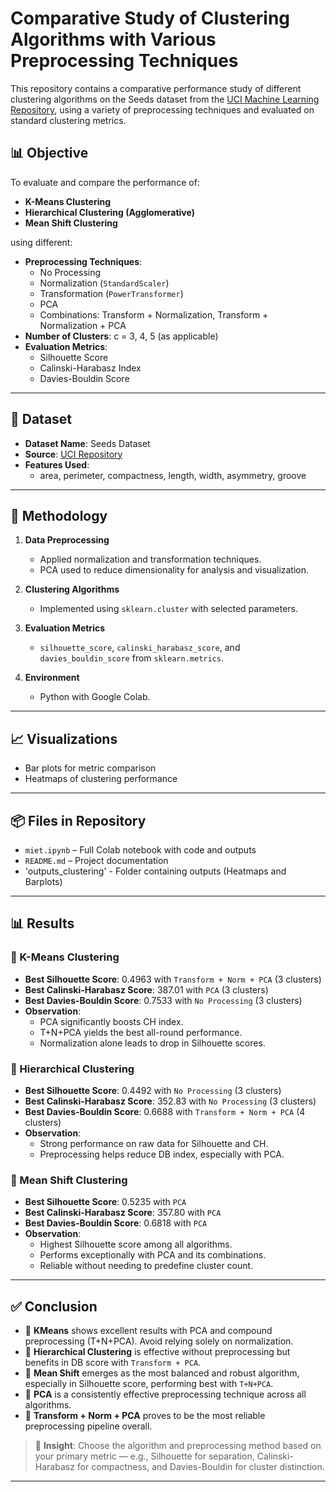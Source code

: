 # Comparative Study of Clustering Algorithms with Various Preprocessing Techniques

This repository contains a comparative performance study of different clustering algorithms on the Seeds dataset from the [UCI Machine Learning Repository](https://archive.ics.uci.edu/ml/machine-learning-databases/00236/seeds_dataset.txt), using a variety of preprocessing techniques and evaluated on standard clustering metrics.

## 📊 Objective

To evaluate and compare the performance of:
- **K-Means Clustering**
- **Hierarchical Clustering (Agglomerative)**
- **Mean Shift Clustering**

using different:
- **Preprocessing Techniques**:
  - No Processing
  - Normalization (`StandardScaler`)
  - Transformation (`PowerTransformer`)
  - PCA
  - Combinations: Transform + Normalization, Transform + Normalization + PCA
- **Number of Clusters**: c = 3, 4, 5 (as applicable)
- **Evaluation Metrics**:
  - Silhouette Score
  - Calinski-Harabasz Index
  - Davies-Bouldin Score

---

## 📁 Dataset

- **Dataset Name**: Seeds Dataset
- **Source**: [UCI Repository](https://archive.ics.uci.edu/ml/machine-learning-databases/00236/seeds_dataset.txt)
- **Features Used**: 
  - area, perimeter, compactness, length, width, asymmetry, groove

---

## 📘 Methodology

1. **Data Preprocessing**  
   - Applied normalization and transformation techniques.
   - PCA used to reduce dimensionality for analysis and visualization.

2. **Clustering Algorithms**  
   - Implemented using `sklearn.cluster` with selected parameters.

3. **Evaluation Metrics**  
   - `silhouette_score`, `calinski_harabasz_score`, and `davies_bouldin_score` from `sklearn.metrics`.

4. **Environment**  
   - Python with Google Colab.

---



## 📈 Visualizations

- Bar plots for metric comparison
- Heatmaps of clustering performance

---

## 📦 Files in Repository

- `miet.ipynb` – Full Colab notebook with code and outputs
- `README.md` – Project documentation
- 'outputs_clustering' - Folder containing outputs (Heatmaps and Barplots)

---


## 📊 Results

### 🔹 K-Means Clustering
- **Best Silhouette Score**: 0.4963 with `Transform + Norm + PCA` (3 clusters)
- **Best Calinski-Harabasz Score**: 387.01 with `PCA` (3 clusters)
- **Best Davies-Bouldin Score**: 0.7533 with `No Processing` (3 clusters)
- **Observation**: 
  - PCA significantly boosts CH index.
  - T+N+PCA yields the best all-round performance.
  - Normalization alone leads to drop in Silhouette scores.

### 🔹 Hierarchical Clustering
- **Best Silhouette Score**: 0.4492 with `No Processing` (3 clusters)
- **Best Calinski-Harabasz Score**: 352.83 with `No Processing` (3 clusters)
- **Best Davies-Bouldin Score**: 0.6688 with `Transform + Norm + PCA` (4 clusters)
- **Observation**:
  - Strong performance on raw data for Silhouette and CH.
  - Preprocessing helps reduce DB index, especially with PCA.

### 🔹 Mean Shift Clustering
- **Best Silhouette Score**: 0.5235 with `PCA`
- **Best Calinski-Harabasz Score**: 357.80 with `PCA`
- **Best Davies-Bouldin Score**: 0.6818 with `PCA`
- **Observation**:
  - Highest Silhouette score among all algorithms.
  - Performs exceptionally with PCA and its combinations.
  - Reliable without needing to predefine cluster count.

---

## ✅ Conclusion

- 🔸 **KMeans** shows excellent results with PCA and compound preprocessing (T+N+PCA). Avoid relying solely on normalization.
- 🔸 **Hierarchical Clustering** is effective without preprocessing but benefits in DB score with `Transform + PCA`.
- 🔸 **Mean Shift** emerges as the most balanced and robust algorithm, especially in Silhouette score, performing best with `T+N+PCA`.
- 🔸 **PCA** is a consistently effective preprocessing technique across all algorithms.
- 🔸 **Transform + Norm + PCA** proves to be the most reliable preprocessing pipeline overall.

> 📌 **Insight**: Choose the algorithm and preprocessing method based on your primary metric — e.g., Silhouette for separation, Calinski-Harabasz for compactness, and Davies-Bouldin for cluster distinction.

---
